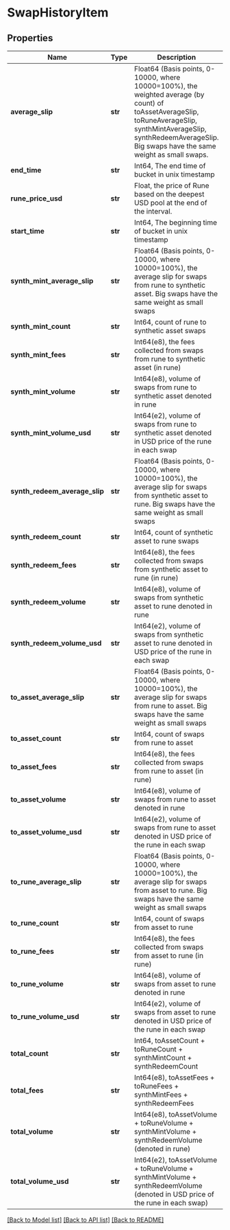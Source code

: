 # SwapHistoryItem

## Properties
Name | Type | Description | Notes
------------ | ------------- | ------------- | -------------
**average_slip** | **str** | Float64 (Basis points, 0-10000, where 10000&#x3D;100%), the weighted average (by count) of toAssetAverageSlip, toRuneAverageSlip, synthMintAverageSlip, synthRedeemAverageSlip. Big swaps have the same weight as small swaps.  | 
**end_time** | **str** | Int64, The end time of bucket in unix timestamp | 
**rune_price_usd** | **str** | Float, the price of Rune based on the deepest USD pool at the end of the interval.  | 
**start_time** | **str** | Int64, The beginning time of bucket in unix timestamp | 
**synth_mint_average_slip** | **str** | Float64 (Basis points, 0-10000, where 10000&#x3D;100%), the average slip for swaps from rune to synthetic asset. Big swaps have the same weight as small swaps  | 
**synth_mint_count** | **str** | Int64, count of rune to synthetic asset swaps | 
**synth_mint_fees** | **str** | Int64(e8), the fees collected from swaps from rune to synthetic asset (in rune)  | 
**synth_mint_volume** | **str** | Int64(e8), volume of swaps from rune to synthetic asset denoted in rune | 
**synth_mint_volume_usd** | **str** | Int64(e2), volume of swaps from rune to synthetic asset denoted in USD price of the rune in each swap | 
**synth_redeem_average_slip** | **str** | Float64 (Basis points, 0-10000, where 10000&#x3D;100%), the average slip for swaps from synthetic asset to rune. Big swaps have the same weight as small swaps  | 
**synth_redeem_count** | **str** | Int64, count of synthetic asset to rune swaps | 
**synth_redeem_fees** | **str** | Int64(e8), the fees collected from swaps from synthetic asset to rune (in rune)  | 
**synth_redeem_volume** | **str** | Int64(e8), volume of swaps from synthetic asset to rune denoted in rune | 
**synth_redeem_volume_usd** | **str** | Int64(e2), volume of swaps from synthetic asset to rune denoted in USD price of the rune in each swap | 
**to_asset_average_slip** | **str** | Float64 (Basis points, 0-10000, where 10000&#x3D;100%), the average slip for swaps from rune to asset. Big swaps have the same weight as small swaps  | 
**to_asset_count** | **str** | Int64, count of swaps from rune to asset | 
**to_asset_fees** | **str** | Int64(e8), the fees collected from swaps from rune to asset (in rune) | 
**to_asset_volume** | **str** | Int64(e8), volume of swaps from rune to asset denoted in rune | 
**to_asset_volume_usd** | **str** | Int64(e2), volume of swaps from rune to asset denoted in USD price of the rune in each swap | 
**to_rune_average_slip** | **str** | Float64 (Basis points, 0-10000, where 10000&#x3D;100%), the average slip for swaps from asset to rune. Big swaps have the same weight as small swaps  | 
**to_rune_count** | **str** | Int64, count of swaps from asset to rune | 
**to_rune_fees** | **str** | Int64(e8), the fees collected from swaps from asset to rune (in rune) | 
**to_rune_volume** | **str** | Int64(e8), volume of swaps from asset to rune denoted in rune | 
**to_rune_volume_usd** | **str** | Int64(e2), volume of swaps from asset to rune denoted in USD price of the rune in each swap | 
**total_count** | **str** | Int64, toAssetCount + toRuneCount + synthMintCount + synthRedeemCount | 
**total_fees** | **str** | Int64(e8), toAssetFees + toRuneFees + synthMintFees + synthRedeemFees | 
**total_volume** | **str** | Int64(e8), toAssetVolume + toRuneVolume + synthMintVolume + synthRedeemVolume (denoted in rune)  | 
**total_volume_usd** | **str** | Int64(e2), toAssetVolume + toRuneVolume + synthMintVolume + synthRedeemVolume (denoted in USD price of the rune in each swap)  | 

[[Back to Model list]](../README.md#documentation-for-models) [[Back to API list]](../README.md#documentation-for-api-endpoints) [[Back to README]](../README.md)

